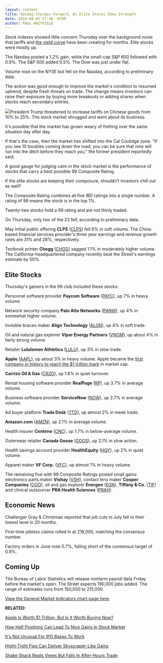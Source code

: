 ```yaml
---
layout: content
title: Nasdaq Charges Forward, As Elite Stocks Show Strength
date: 2018-08-02 17:40 -0700
author: PAUL WHITFIELD
---
```






Stock indexes showed little concern Thursday over the background noise that tariffs and [the yield curve](https://www.investors.com/how-to-invest/investors-corner/how-to-trade-treasury-bond-yield-curve-stocks/) have been creating for months. Elite stocks were mostly up.




The Nasdaq posted a 1.2% gain, while the small-cap S&P 600 followed with 0.9%. The S&P 500 added 0.5%. The Dow was just under flat.


Volume rose on the NYSE but fell on the Nasdaq, according to preliminary data.


The action was good enough to improve the market's condition to resumed uptrend, despite fresh threats on trade. The change means investors can raise their exposure by buying more breakouts or adding shares when stocks reach secondary entries.


![](https://www.investors.com/wp-content/uploads/2018/08/MP080218-207x300.jpg)President Trump threatened to increase tariffs on Chinese goods from 10% to 25%. The stock market shrugged and went about its business.


It's possible that the market has grown weary of fretting over the same situation day after day.


If that's the case, then the market has shifted into the Cal Coolidge zone. "If you see 10 troubles coming down the road, you can be sure that nine will run into the ditch before they reach you," the former president reportedly said.


A good gauge for judging calm in the stock market is the performance of stocks that carry a best possible 99 Composite Rating.


If the elite stocks are keeping their composure, shouldn't investors chill out as well?


The Composite Rating combines all five IBD ratings into a single number. A rating of 99 means the stock is in the top 1%.


Twenty-two stocks hold a 99 rating and are not thinly traded.


On Thursday, only two of the 22 fell, according to preliminary data.


May initial public offering **CLPS** ([CLPS](https://research.investors.com/quote.aspx?symbol=CLPS)) fell 6% in soft volume. The China-based financial services provider's three year earnings and revenue growth rates are 31% and 28%, respectively.


Textbook printer **Chegg** ([CHGG](https://research.investors.com/quote.aspx?symbol=CHGG)) sagged 1.1% in moderately higher volume. The California-headquartered company recently beat the Street's earnings estimate by 50%.


Elite Stocks
------------


Thursday's gainers in the 99 club included these stocks:


Personnel software provider **Paycom Software** ([PAYC](https://research.investors.com/quote.aspx?symbol=PAYC)), up 7% in heavy volume.


Network security company **Palo Alto Networks** ([PANW](https://research.investors.com/quote.aspx?symbol=PANW)), up 4% in somewhat higher volume.


Invisible braces maker **Align Technology** ([ALGN](https://research.investors.com/quote.aspx?symbol=ALGN)), up 4% in soft trade.


Oil and natural gas explorer **Viper Energy Partners** ([VNOM](https://research.investors.com/quote.aspx?symbol=VNOM)), up about 4% in fairly strong volume.


Retailer **Lululemon Athletica** ([LULU](https://research.investors.com/quote.aspx?symbol=LULU)), up 3% in slow trade.


**Apple** ([AAPL](https://research.investors.com/quote.aspx?symbol=AAPL)), up about 3% in heavy volume. Apple became the [first company in history to reach the $1 trillion mark](https://www.investors.com/news/technology/click/apple-1-trillion-dollar-market-capitalization/) in market cap.


**Carrizo Oil & Gas** ([CRZO](https://research.investors.com/quote.aspx?symbol=CRZO)), up 1.8% in quiet turnover.


Rental housing software provider **RealPage** ([RP](https://research.investors.com/quote.aspx?symbol=RP)), up 3.7% in average volume.


Business software provider **ServiceNow** ([NOW](https://research.investors.com/quote.aspx?symbol=NOW)), up 2.7% in average volume.


Ad buyer platform **Trade Desk** ([TTD](https://research.investors.com/quote.aspx?symbol=TTD)), up almost 2% in meek trade.


**Amazon.com** ([AMZN](https://research.investors.com/quote.aspx?symbol=AMZN)), up 2.1% in average volume.


Health insurer **Centene** ([CNC](https://research.investors.com/quote.aspx?symbol=CNC)), up 1.7% in below-average volume.


Outerwear retailer **Canada Goose** ([GOOS](https://research.investors.com/quote.aspx?symbol=GOOS)), up 2.1% in slow action.


Health savings account provider **HealthEquity** ([HQY](https://research.investors.com/quote.aspx?symbol=HQY)), up 2% in quiet volume.


Apparel maker **VF Corp.** ([VFC](https://research.investors.com/quote.aspx?symbol=VFC)), up almost 1% in heavy volume.


The remaining five with 99 Composite Ratings posted small gains: electronics parts maker **Vishay** ([VSH](https://research.investors.com/quote.aspx?symbol=VSH)), contact lens maker **Cooper Companies** ([COO](https://research.investors.com/quote.aspx?symbol=COO)), oil and gas explorer **Energen** ([EGN](https://research.investors.com/quote.aspx?symbol=EGN)), **Tiffany & Co.** ([TIF](https://research.investors.com/quote.aspx?symbol=TIF)) and clinical outsourcer **PRA Health Sciences** ([PRAH](https://research.investors.com/quote.aspx?symbol=PRAH)).


Economic News
-------------


Challenger Gray & Christmas reported that job cuts in July fell to their lowest level in 20 months.


First-time jobless claims rolled in at 218,000, matching the consensus number.


Factory orders in June rose 0.7%, falling short of the consensus target of 0.9%.


Coming Up
---------


The Bureau of Labor Statistics will release nonfarm payroll data Friday before the market's open. The Street expects 190,000 jobs added. The range of estimates runs from 150,000 to 215,000.


[View the General Market Indicators chart page here](https://www.investors.com/wp-content/uploads/2018/08/IBD0208152748GMI.pdf).


**RELATED:**


[Apple Is Worth $1 Trillion, But Is It Worth Buying Now?](https://www.investors.com/market-trend/stock-market-today/apple-stock-tesla-stock-dont-buy-now-dow-futures/)


[How Half Positions Can Lead To Nice Gains In Stock Market](https://www.investors.com/how-to-invest/investors-corner/fang-stock-netflix-yields-profitable-trade/)


[It's Not Unusual For IPO Bases To Work](https://www.investors.com/how-to-invest/investors-corner/ipo-bases-rich-gains/)


[Hight-Tight Flag Can Deliver Skyscraper-Like Gains](https://www.investors.com/how-to-invest/investors-corner/smart-chart-reading-high-tight-flag-can-deliver-skyscraper-sized-gains/)


[Shake Shack Beats Views But Falls In After-Hours Trade](https://www.investors.com/news/shake-shack-earnings-restaurant-stocks-discounting-value-menu/)




